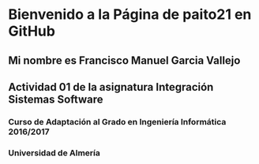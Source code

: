 

# Bienvenido a la Página de paito21 en GitHub

## Mi nombre es Francisco Manuel Garcia Vallejo

## Actividad 01 de la asignatura Integración Sistemas Software 

### Curso de Adaptación al Grado en Ingeniería Informática 2016/2017
### Universidad de Almería



